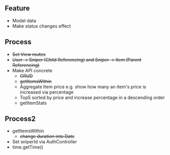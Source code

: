 ## Feature
- Model data 
- Make status changes effect

## Process
- ~~Set View routes~~
- ~~User -> Sniper (Child Referencing) and Sniper -> Item (Parent Referencing)~~
- Make API concrete 
  - ~~CRUD~~
  - ~~getItemsWithin~~
  - Aggregate Item price e.g. show how many an item's price is increased via percentage
  - Top5 sorted by price and increase percentage in a descending order
  - getItemStats

## Process2
- getItemsWithin
  - ~~change duration into Date~~
- Set sniperId via AuthController
- time.getTime() 